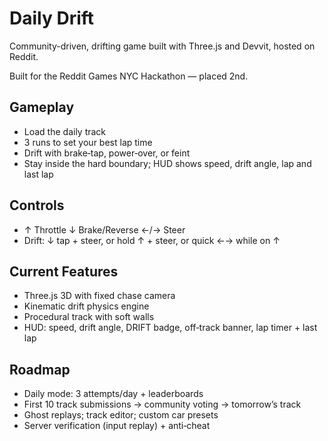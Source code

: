 # Daily Drift

Community-driven, drifting game built with Three.js and Devvit, hosted on Reddit.

Built for the Reddit Games NYC Hackathon — placed 2nd.

## Gameplay

- Load the daily track
- 3 runs to set your best lap time
- Drift with brake‑tap, power‑over, or feint
- Stay inside the hard boundary; HUD shows speed, drift angle, lap and last lap

## Controls

- ↑ Throttle ↓ Brake/Reverse ←/→ Steer
- Drift: ↓ tap + steer, or hold ↑ + steer, or quick ←→ while on ↑

## Current Features

- Three.js 3D with fixed chase camera
- Kinematic drift physics engine
- Procedural track with soft walls
- HUD: speed, drift angle, DRIFT badge, off‑track banner, lap timer + last lap

## Roadmap

- Daily mode: 3 attempts/day + leaderboards
- First 10 track submissions → community voting → tomorrow’s track
- Ghost replays; track editor; custom car presets
- Server verification (input replay) + anti‑cheat
